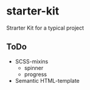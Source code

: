 # starter-kit
Strarter Kit for a typical project

## ToDo
* SCSS-mixins
    * spinner
    * progress
* Semantic HTML-template